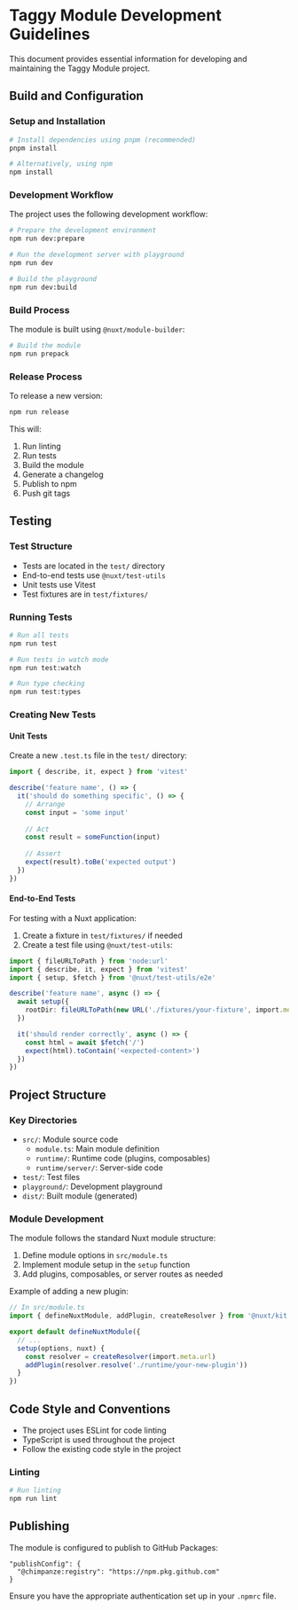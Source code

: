 # Taggy Module Development Guidelines

This document provides essential information for developing and maintaining the Taggy Module project.

## Build and Configuration

### Setup and Installation

```bash
# Install dependencies using pnpm (recommended)
pnpm install

# Alternatively, using npm
npm install
```

### Development Workflow

The project uses the following development workflow:

```bash
# Prepare the development environment
npm run dev:prepare

# Run the development server with playground
npm run dev

# Build the playground
npm run dev:build
```

### Build Process

The module is built using `@nuxt/module-builder`:

```bash
# Build the module
npm run prepack
```

### Release Process

To release a new version:

```bash
npm run release
```

This will:
1. Run linting
2. Run tests
3. Build the module
4. Generate a changelog
5. Publish to npm
6. Push git tags

## Testing

### Test Structure

- Tests are located in the `test/` directory
- End-to-end tests use `@nuxt/test-utils`
- Unit tests use Vitest
- Test fixtures are in `test/fixtures/`

### Running Tests

```bash
# Run all tests
npm run test

# Run tests in watch mode
npm run test:watch

# Run type checking
npm run test:types
```

### Creating New Tests

#### Unit Tests

Create a new `.test.ts` file in the `test/` directory:

```typescript
import { describe, it, expect } from 'vitest'

describe('feature name', () => {
  it('should do something specific', () => {
    // Arrange
    const input = 'some input'
    
    // Act
    const result = someFunction(input)
    
    // Assert
    expect(result).toBe('expected output')
  })
})
```

#### End-to-End Tests

For testing with a Nuxt application:

1. Create a fixture in `test/fixtures/` if needed
2. Create a test file using `@nuxt/test-utils`:

```typescript
import { fileURLToPath } from 'node:url'
import { describe, it, expect } from 'vitest'
import { setup, $fetch } from '@nuxt/test-utils/e2e'

describe('feature name', async () => {
  await setup({
    rootDir: fileURLToPath(new URL('./fixtures/your-fixture', import.meta.url)),
  })

  it('should render correctly', async () => {
    const html = await $fetch('/')
    expect(html).toContain('<expected-content>')
  })
})
```

## Project Structure

### Key Directories

- `src/`: Module source code
  - `module.ts`: Main module definition
  - `runtime/`: Runtime code (plugins, composables)
  - `runtime/server/`: Server-side code
- `test/`: Test files
- `playground/`: Development playground
- `dist/`: Built module (generated)

### Module Development

The module follows the standard Nuxt module structure:

1. Define module options in `src/module.ts`
2. Implement module setup in the `setup` function
3. Add plugins, composables, or server routes as needed

Example of adding a new plugin:

```typescript
// In src/module.ts
import { defineNuxtModule, addPlugin, createResolver } from '@nuxt/kit'

export default defineNuxtModule({
  // ...
  setup(options, nuxt) {
    const resolver = createResolver(import.meta.url)
    addPlugin(resolver.resolve('./runtime/your-new-plugin'))
  }
})
```

## Code Style and Conventions

- The project uses ESLint for code linting
- TypeScript is used throughout the project
- Follow the existing code style in the project

### Linting

```bash
# Run linting
npm run lint
```

## Publishing

The module is configured to publish to GitHub Packages:

```
"publishConfig": {
  "@chimpanze:registry": "https://npm.pkg.github.com"
}
```

Ensure you have the appropriate authentication set up in your `.npmrc` file.
